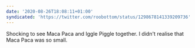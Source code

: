 ```yaml
---
date: '2020-08-26T18:08:11+01:00'
syndicated: 'https://twitter.com/roobottom/status/1298678141339209736'
---
```

Shocking to see Maca Paca and Iggle Piggle together. I didn't realise that Maca Paca was so small.
